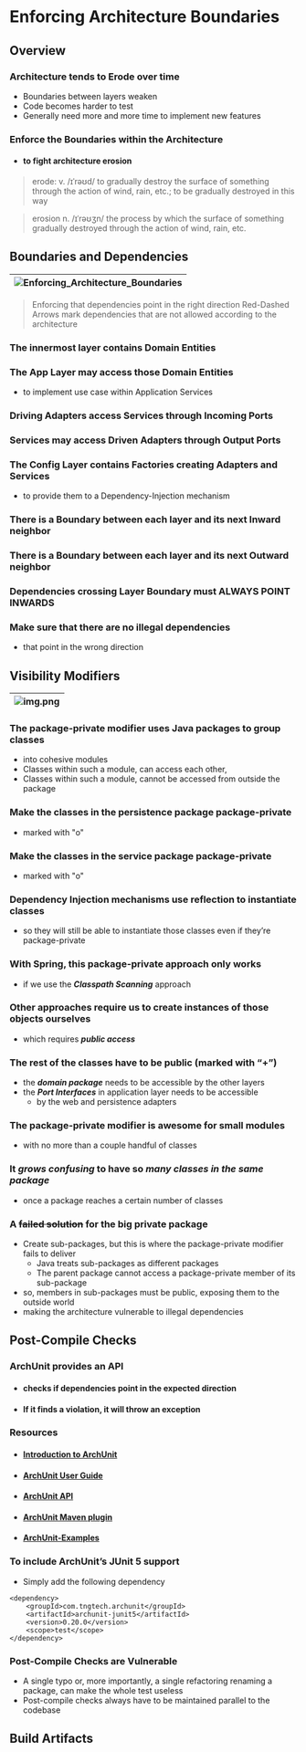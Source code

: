 # Enforcing Architecture Boundaries

## Overview

### Architecture tends to Erode over time
- Boundaries between layers weaken
- Code becomes harder to test
- Generally need more and more time to implement new features

### Enforce the Boundaries within the Architecture
- #### to fight architecture erosion


> erode: v. /ɪˈrəʊd/ to gradually destroy the surface of something through the 
> action of wind, rain, etc.; to be gradually destroyed in this way

> erosion n. /ɪˈrəʊʒn/ the process by which the surface of something gradually 
> destroyed through the action of wind, rain, etc.


## Boundaries and Dependencies

| ![Enforcing_Architecture_Boundaries](images/Enforcing_Architecture_Boundaries.png "Enforcing_Architecture_Boundaries") |
| --- |
> Enforcing that dependencies point in the right direction
> Red-Dashed Arrows mark dependencies that are not allowed according to the 
> architecture 

### The innermost layer contains Domain Entities

### The App Layer may access those Domain Entities 
- to implement use case within Application Services

### Driving Adapters access Services through Incoming Ports

### Services may access Driven Adapters through Output Ports

### The Config Layer contains Factories creating Adapters and Services
- to provide them to a Dependency-Injection mechanism

### There is a Boundary between each layer and its next Inward neighbor

### There is a Boundary between each layer and its next Outward neighbor

### Dependencies crossing Layer Boundary must ALWAYS POINT INWARDS

### Make sure that there are no illegal dependencies 
- that point in the wrong direction


## Visibility Modifiers

| ![img.png](img.png)
| --- |

### The package-private modifier uses Java packages to group classes 
- into cohesive modules
- Classes within such a module, can access each other, 
- Classes within such a module, cannot be accessed from outside the package

### Make the classes in the persistence package package-private
- marked with "o" 

### Make the classes in the service package package-private
- marked with "o"

### Dependency Injection mechanisms use reflection to instantiate classes 
- so they will still be able to instantiate those classes even if they’re 
  package-private

### With Spring, this package-private approach only works 
- if we use the ___Classpath Scanning___ approach

### Other approaches require us to create instances of those objects ourselves
- which requires ___public access___

### The rest of the classes have to be public (marked with “+”)
- the ___domain package___ needs to be accessible by the other layers
- the ___Port Interfaces___ in application layer needs to be accessible 
    - by the web and persistence adapters

### The package-private modifier is awesome for small modules 
- with no more than a couple handful of classes

### It ___grows confusing___ to have so ___many classes in the same package___
- once a package reaches a certain number of classes 

### A ~~failed solution~~ for the big private package
- Create sub-packages, but this is where the package-private modifier fails to 
  deliver
    - Java treats sub-packages as different packages 
    - The parent package cannot access a package-private member of its sub-package
- so, members in sub-packages must be public, exposing them to the outside world 
- making the architecture vulnerable to illegal dependencies


## Post-Compile Checks

### ArchUnit provides an API 
- #### checks if dependencies point in the expected direction
- #### If it finds a violation, it will throw an exception

### Resources
- #### [Introduction to ArchUnit](https://www.baeldung.com/java-archunit-intro)
- #### [ArchUnit User Guide](https://www.archunit.org/userguide/html/000_Index.html)
- #### [ArchUnit API](https://javadoc.io/doc/com.tngtech.archunit/archunit/latest/index.html)
- #### [ArchUnit Maven plugin](https://github.com/societe-generale/arch-unit-maven-plugin)
- #### [ArchUnit-Examples](https://github.com/TNG/ArchUnit-Examples)

### To include ArchUnit’s JUnit 5 support
- Simply add the following dependency

``` 
<dependency>
    <groupId>com.tngtech.archunit</groupId>
    <artifactId>archunit-junit5</artifactId>
    <version>0.20.0</version>
    <scope>test</scope>
</dependency>
```

### Post-Compile Checks are Vulnerable
- A single typo or, more importantly, a single refactoring renaming a package, 
  can make the whole test useless
- Post-compile checks always have to be maintained parallel to the codebase


## Build Artifacts
